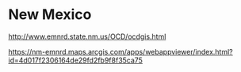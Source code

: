 # New Mexico

http://www.emnrd.state.nm.us/OCD/ocdgis.html

https://nm-emnrd.maps.arcgis.com/apps/webappviewer/index.html?id=4d017f2306164de29fd2fb9f8f35ca75